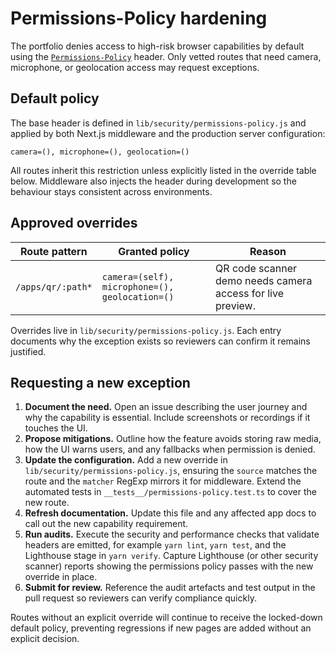 # Permissions-Policy hardening

The portfolio denies access to high-risk browser capabilities by default using the
[`Permissions-Policy`](https://developer.mozilla.org/docs/Web/HTTP/Headers/Permissions-Policy)
header. Only vetted routes that need camera, microphone, or geolocation access may
request exceptions.

## Default policy

The base header is defined in `lib/security/permissions-policy.js` and applied by both
Next.js middleware and the production server configuration:

```
camera=(), microphone=(), geolocation=()
```

All routes inherit this restriction unless explicitly listed in the override table
below. Middleware also injects the header during development so the behaviour stays
consistent across environments.

## Approved overrides

| Route pattern | Granted policy | Reason |
| --- | --- | --- |
| `/apps/qr/:path*` | `camera=(self), microphone=(), geolocation=()` | QR code scanner demo needs camera access for live preview. |

Overrides live in `lib/security/permissions-policy.js`. Each entry documents why the
exception exists so reviewers can confirm it remains justified.

## Requesting a new exception

1. **Document the need.** Open an issue describing the user journey and why the
   capability is essential. Include screenshots or recordings if it touches the UI.
2. **Propose mitigations.** Outline how the feature avoids storing raw media, how the
   UI warns users, and any fallbacks when permission is denied.
3. **Update the configuration.** Add a new override in
   `lib/security/permissions-policy.js`, ensuring the `source` matches the route and
   the `matcher` RegExp mirrors it for middleware. Extend the automated tests in
   `__tests__/permissions-policy.test.ts` to cover the new route.
4. **Refresh documentation.** Update this file and any affected app docs to call out
   the new capability requirement.
5. **Run audits.** Execute the security and performance checks that validate headers
   are emitted, for example `yarn lint`, `yarn test`, and the Lighthouse stage in
   `yarn verify`. Capture Lighthouse (or other security scanner) reports showing the
   permissions policy passes with the new override in place.
6. **Submit for review.** Reference the audit artefacts and test output in the pull
   request so reviewers can verify compliance quickly.

Routes without an explicit override will continue to receive the locked-down default
policy, preventing regressions if new pages are added without an explicit decision.
